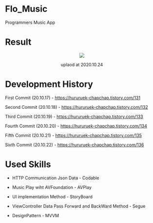 # Flo_Music
 Programmers Music App
 
 
# Result

<p align="center"><img src="https://user-images.githubusercontent.com/57618897/97067566-7510b000-15f9-11eb-995a-1938da7e2a3a.gif"></p>
<p align="center">uplaod at 2020.10.24</p>



# Development History

First Commit (20.10.17) - https://hururuek-chapchap.tistory.com/131


Second Commit (20.10.18) - https://hururuek-chapchap.tistory.com/132


Third Commit (20.10.19) - https://hururuek-chapchap.tistory.com/133


Fourth Commit (20.10.20) - https://hururuek-chapchap.tistory.com/134


Fifth Commit (20.10.21) - https://hururuek-chapchap.tistory.com/135


Sixth Commit (20.10.22) - https://hururuek-chapchap.tistory.com/136



# Used Skills

+ HTTP Communication Json Data - Codable

+ Music Play wiht AVFoundation - AVPlay

+ UI implementation Method - StoryBoard

+ ViewController Data Pass Forward and BackWard Method - Segue

+ DesignPattern - MVVM

